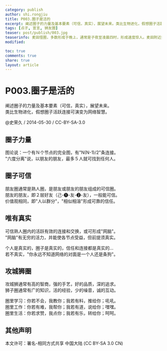 ```yaml
---
category: publish
author: shi.rongjiu
title: P003.圈子是活的
excerpt: 阐述圈子的力量及基本要素（可信，真实），展望未来。类比生物进化，假想圈子活跃连接可演变为网络智慧。
tags: [点子, 宣言, 狮友圈]
teaser: post/publish/003.jpg
teaserinfo: 麦田怪圈，多数形成于晚上，通常是子夜至凌晨四时，形成速度惊人。麦田附近找不到任何人、动物或机械留下的痕迹，没人亲眼目睹到圆圈图案的产生过程。动物远离现场，麦田圈出现前举止失常。
modified: 

toc: true
comments: true
share: true
layout: article
---
```


# P003.圈子是活的

阐述圈子的力量及基本要素（可信，真实），展望未来。  
类比生物进化，假想圈子活跃连接可演变为网络智慧。

@史荣久 / 2014-05-30 / CC-BY-SA-3.0 

## 圈子力量

图论说：一个有Ｎ个节点的完全图，有"N(N-1)/2"条连接。  
"六度分离"说，以朋友的朋友，最多５人就可找到任何人。

## 圈子可信

朋友圈通常是熟人圈，是朋友或朋友的朋友组成的可信圈。  
朋友的朋友，即２层好友（己-❶-友-❷-友），一般能可信。  
价值观相同，即"人以群分"，"相似相溶"形成可靠的信任。

## 唯有真实

可信熟人圈内的活跃有效的连接和交换，或可形成"网脑"。  
"网脑"有无穷的活力，并能使各节点受益，但前提须真实。

个人是真实的，圈子是真实的，信任和连接都是真实的…  
若不真实，"你永远不知道网络的对面是一个人还是条狗"。

## 攻城狮圈

攻城狮通常有高的智商，强的手艺，好的品质，深的追求。  
狮子圈通常有广的知识，活的经验，少的噪音，诚的互动。

圈里学习：你若不会，我教你；我若有料，推给你；吼吼。  
圈里工作：你若有难，我帮你；我若有道，说给你；嘿嘿。  
圈里生活：你若求赞，我点你；我若有乐，转给你；呵呵。  

## 其他声明

本文许可：署名-相同方式共享 中国大陆 (CC BY-SA 3.0 CN)
